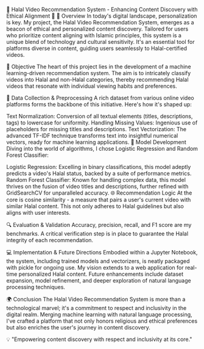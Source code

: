 🌟 Halal Video Recommendation System - Enhancing Content Discovery with Ethical Alignment 🌟
📌 Overview
In today's digital landscape, personalization is key. My project, the Halal Video Recommendation System, emerges as a beacon of ethical and personalized content discovery. Tailored for users who prioritize content aligning with Islamic principles, this system is a unique blend of technology and cultural sensitivity. It's an essential tool for platforms diverse in content, guiding users seamlessly to Halal-certified videos.

🎯 Objective
The heart of this project lies in the development of a machine learning-driven recommendation system. The aim is to intricately classify videos into Halal and non-Halal categories, thereby recommending Halal videos that resonate with individual viewing habits and preferences.

💾 Data Collection & Preprocessing
A rich dataset from various online video platforms forms the backbone of this initiative. Here's how it's shaped up:

Text Normalization: Conversion of all textual elements (titles, descriptions, tags) to lowercase for uniformity.
Handling Missing Values: Ingenious use of placeholders for missing titles and descriptions.
Text Vectorization: The advanced TF-IDF technique transforms text into insightful numerical vectors, ready for machine learning applications.
🤖 Model Development
Diving into the world of algorithms, I chose Logistic Regression and Random Forest Classifier:

Logistic Regression: Excelling in binary classifications, this model adeptly predicts a video's Halal status, backed by a suite of performance metrics.
Random Forest Classifier: Known for handling complex data, this model thrives on the fusion of video titles and descriptions, further refined with GridSearchCV for unparalleled accuracy.
🌐 Recommendation Logic
At the core is cosine similarity - a measure that pairs a user's current video with similar Halal content. This not only adheres to Halal guidelines but also aligns with user interests.

🔍 Evaluation & Validation
Accuracy, precision, recall, and F1 score are my benchmarks. A critical verification step is in place to guarantee the Halal integrity of each recommendation.

💻 Implementation & Future Directions
Embodied within a Jupyter Notebook, the system, including trained models and vectorizers, is neatly packaged with pickle for ongoing use. My vision extends to a web application for real-time personalized Halal content. Future enhancements include dataset expansion, model refinement, and deeper exploration of natural language processing techniques.

🌍 Conclusion
The Halal Video Recommendation System is more than a technological marvel; it's a commitment to respect and inclusivity in the digital realm. Merging machine learning with natural language processing, I've crafted a platform that not only honors religious and ethical preferences but also enriches the user's journey in content discovery.

💡 "Empowering content discovery with respect and inclusivity at its core."

